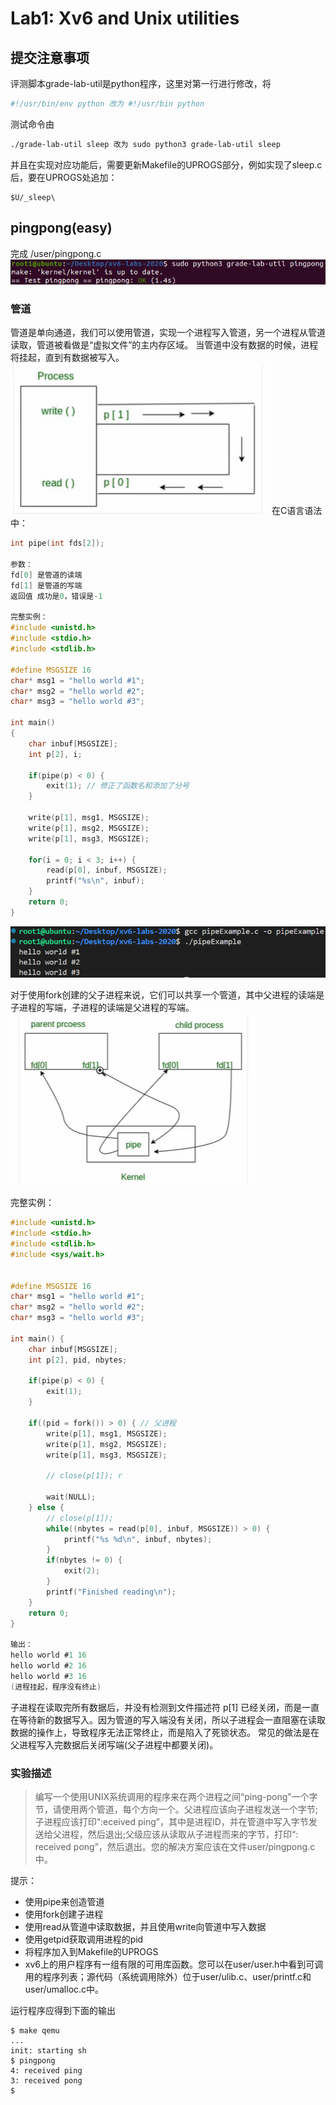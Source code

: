 # Lab1: Xv6 and Unix utilities
## 提交注意事项
评测脚本grade-lab-util是python程序，这里对第一行进行修改，将
```python
#!/usr/bin/env python 改为 #!/usr/bin python
```
测试命令由
```bash
./grade-lab-util sleep 改为 sudo python3 grade-lab-util sleep
```
并且在实现对应功能后，需要更新Makefile的UPROGS部分，例如实现了sleep.c后，要在UPROGS处追加：
```
$U/_sleep\
```

## pingpong(easy) 
完成 /user/pingpong.c
![alt text](image-4.png)

### 管道
管道是单向通道，我们可以使用管道，实现一个进程写入管道，另一个进程从管道读取，管道被看做是“虚拟文件”的主内存区域。
当管道中没有数据的时候，进程将挂起，直到有数据被写入。
![alt text](image.png)
在C语言语法中：
```c
int pipe(int fds[2]);

参数：
fd[0] 是管道的读端
fd[1] 是管道的写端
返回值 成功是0，错误是-1

完整实例：
#include <unistd.h>
#include <stdio.h>
#include <stdlib.h> 

#define MSGSIZE 16
char* msg1 = "hello world #1";
char* msg2 = "hello world #2";
char* msg3 = "hello world #3";

int main()
{
    char inbuf[MSGSIZE];
    int p[2], i;

    if(pipe(p) < 0) {
        exit(1); // 修正了函数名和添加了分号
    }

    write(p[1], msg1, MSGSIZE);
    write(p[1], msg2, MSGSIZE);
    write(p[1], msg3, MSGSIZE);

    for(i = 0; i < 3; i++) {
        read(p[0], inbuf, MSGSIZE);
        printf("%s\n", inbuf);
    }
    return 0;
}

```
![alt text](image-1.png)

对于使用fork创建的父子进程来说，它们可以共享一个管道，其中父进程的读端是子进程的写端，子进程的读端是父进程的写端。
![alt text](image-3.png)

完整实例：
``` c
#include <unistd.h>
#include <stdio.h>
#include <stdlib.h> 
#include <sys/wait.h>


#define MSGSIZE 16
char* msg1 = "hello world #1";
char* msg2 = "hello world #2";
char* msg3 = "hello world #3";

int main() {
    char inbuf[MSGSIZE];
    int p[2], pid, nbytes;

    if(pipe(p) < 0) {
        exit(1);
    }

    if((pid = fork()) > 0) { // 父进程
        write(p[1], msg1, MSGSIZE);
        write(p[1], msg2, MSGSIZE);
        write(p[1], msg3, MSGSIZE);

        // close(p[1]); r

        wait(NULL);
    } else {
        // close(p[1]);
        while((nbytes = read(p[0], inbuf, MSGSIZE)) > 0) {
            printf("%s %d\n", inbuf, nbytes);
        }
        if(nbytes != 0) {
            exit(2);
        }
        printf("Finished reading\n");
    }
    return 0;
}

输出：
hello world #1 16
hello world #2 16
hello world #3 16
(进程挂起，程序没有终止)

```
子进程在读取完所有数据后，并没有检测到文件描述符 p[1] 已经关闭，而是一直在等待新的数据写入。因为管道的写入端没有关闭，所以子进程会一直阻塞在读取数据的操作上，导致程序无法正常终止，而是陷入了死锁状态。
常见的做法是在父进程写入完数据后关闭写端(父子进程中都要关闭)。
### 实验描述
> 编写一个使用UNIX系统调用的程序来在两个进程之间“ping-pong”一个字节，请使用两个管道，每个方向一个。父进程应该向子进程发送一个字节;子进程应该打印“<pid>:eceived ping”，其中<pid>是进程ID，并在管道中写入字节发送给父进程，然后退出;父级应该从读取从子进程而来的字节，打印“<pid>: received pong”，然后退出。您的解决方案应该在文件user/pingpong.c中。

提示：

- 使用pipe来创造管道
- 使用fork创建子进程
- 使用read从管道中读取数据，并且使用write向管道中写入数据
- 使用getpid获取调用进程的pid
- 将程序加入到Makefile的UPROGS
- xv6上的用户程序有一组有限的可用库函数。您可以在user/user.h中看到可调用的程序列表；源代码（系统调用除外）位于user/ulib.c、user/printf.c和user/umalloc.c中。

运行程序应得到下面的输出
```
$ make qemu
...
init: starting sh
$ pingpong
4: received ping
3: received pong
$
```
